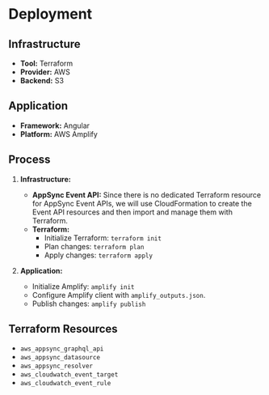 # Deployment

## Infrastructure

*   **Tool:** Terraform
*   **Provider:** AWS
*   **Backend:** S3

## Application

*   **Framework:** Angular
*   **Platform:** AWS Amplify

## Process

1.  **Infrastructure:**
    *   **AppSync Event API:** Since there is no dedicated Terraform resource for AppSync Event APIs, we will use CloudFormation to create the Event API resources and then import and manage them with Terraform.
    *   **Terraform:**
        *   Initialize Terraform: `terraform init`
        *   Plan changes: `terraform plan`
        *   Apply changes: `terraform apply`

2.  **Application:**
    *   Initialize Amplify: `amplify init`
    *   Configure Amplify client with `amplify_outputs.json`.
    *   Publish changes: `amplify publish`

## Terraform Resources

*   `aws_appsync_graphql_api`
*   `aws_appsync_datasource`
*   `aws_appsync_resolver`
*   `aws_cloudwatch_event_target`
*   `aws_cloudwatch_event_rule`

